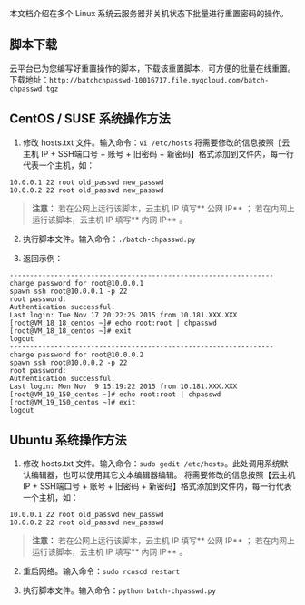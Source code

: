 本文档介绍在多个 Linux 系统云服务器非关机状态下批量进行重置密码的操作。

## 脚本下载
云平台已为您编写好重置操作的脚本，下载该重置脚本，可方便的批量在线重置。下载地址：`http://batchchpasswd-10016717.file.myqcloud.com/batch-chpasswd.tgz`

## CentOS / SUSE 系统操作方法
1. 修改 hosts.txt 文件。输入命令：`vi /etc/hosts`
将需要修改的信息按照【云主机 IP + SSH端口号 + 账号 + 旧密码 + 新密码】格式添加到文件内，每一行代表一个主机，如：
```
10.0.0.1 22 root old_passwd new_passwd 
10.0.0.2 22 root old_passwd new_passwd
```
>**注意：**
>若在公网上运行该脚本，云主机 IP 填写** 公网 IP** ；
>若在内网上运行该脚本，云主机 IP 填写** 内网 IP** 。

2. 执行脚本文件。输入命令：`./batch-chpasswd.py`

3. 返回示例：

```
-----------------------------------------------------------------
change password for root@10.0.0.1
spawn ssh root@10.0.0.1 -p 22
root password: 
Authentication successful.
Last login: Tue Nov 17 20:22:25 2015 from 10.181.XXX.XXX
[root@VM_18_18_centos ~]# echo root:root | chpasswd
[root@VM_18_18_centos ~]# exit
logout
-----------------------------------------------------------------
change password for root@10.0.0.2
spawn ssh root@10.0.0.2 -p 22
root password: 
Authentication successful.
Last login: Mon Nov  9 15:19:22 2015 from 10.181.XXX.XXX
[root@VM_19_150_centos ~]# echo root:root | chpasswd
[root@VM_19_150_centos ~]# exit
logout
```

## Ubuntu 系统操作方法
1. 修改 hosts.txt 文件。输入命令：`sudo gedit /etc/hosts`。此处调用系统默认编辑器，也可以使用其它文本编辑器编辑。
将需要修改的信息按照【云主机 IP + SSH端口号 + 账号 + 旧密码 + 新密码】格式添加到文件内，每一行代表一个主机，如：
```
10.0.0.1 22 root old_passwd new_passwd 
10.0.0.2 22 root old_passwd new_passwd
```
>**注意：**
>若在公网上运行该脚本，云主机 IP 填写** 公网 IP** ；
>若在内网上运行该脚本，云主机 IP 填写** 内网 IP** 。

2. 重启网络。输入命令：`sudo rcnscd restart`

3. 执行脚本文件。输入命令：`python batch-chpasswd.py`